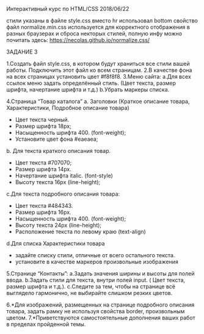 Интерактивный курс по HTML/CSS 2018/06/22

стили указаны в файле style.css
вместо hr использовал bottom свойство
файл normalize.min.css используется для корректного отображения в разных браузерах и сброса некторых стилей, полную инфу можно почитать здесь: https://necolas.github.io/normalize.css/

ЗАДАНИЕ 3

1.Создать файл style.css, в котором будут храниться все стили вашей работы. Подключить этот файл ко всем страницам.
2.В качестве фона на всех страницах установить цвет #f8f8f8.
3.Меню сайта:
а.Для всех ссылок меню задать определённый стиль. (Цвет текста, размер шрифта, начертание шрифта и т.д.)
b.Убрать маркеры списка.

4.Страница “Товар каталога”
a. Заголовки (Краткое описание товара, Характеристики, Подробное описание товара)
* Цвет текста черный.
* Размер шрифта 18px; 
* Насыщенность шрифта 400. (font-weight);
* Установите цвет фона #eaeaea;

b. Для текста краткого описания товар.
* Цвет текста #707070;
* Размер шрифта 14px.
* Начертание шрифта italic. (font-style)
* Высоту текста 16px (line-height);

c.Для текста подробного описания товара:
* Цвет текста #484343.
* Размер шрифта 16px.
* Насыщенность шрифта 400. (font-weight);
* Высоту текста 24px (line-height);
* Расположение текста по левому краю (text-align)

d.Для списка Характеристики товара 
* задайте списку стили, отличные от всего остального текста. 
* установите в качестве маркеров произвольные изображения

5.Странице “Контакты”:
a.Задать значения ширины и высоты для полей ввода. 
b.Задать стили для текста, внутри полей input. ( Цвет текста, размер шрифта и т.д.).
c.Следите за тем, чтобы на странице всё выглядело гармонично, не выбирайте слишком резких цветов.

6.*Для изображений, размещенных на странице подробного описания товара, задать рамку не используя свойства border, произвольным цветом. 
7.*Приветствуются самостоятельные дополнения ваших работ в пределах пройденной темы.
